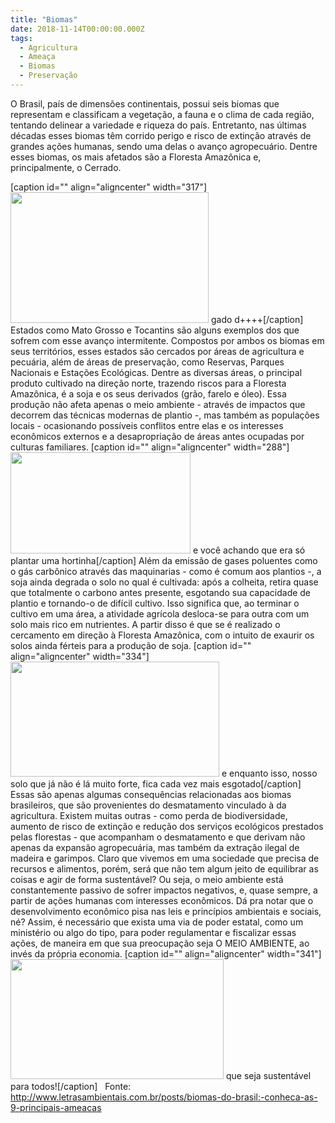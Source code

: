 ```yaml
---
title: "Biomas"
date: 2018-11-14T00:00:00.000Z
tags:
  - Agricultura
  - Ameaça
  - Biomas
  - Preservação
---
```


O Brasil, país de dimensões continentais, possui seis biomas que representam e classificam a vegetação, a fauna e o clima de cada região, tentando delinear a variedade e riqueza do país. Entretanto, nas últimas décadas esses biomas têm corrido perigo e risco de extinção através de grandes ações humanas, sendo uma delas o avanço agropecuário. Dentre esses biomas, os mais afetados são a Floresta Amazônica e, principalmente, o Cerrado.

[caption id="" align="aligncenter" width="317"]<img class="" src="https://media.giphy.com/media/h55EUEsTG9224/giphy.gif" width="317" height="209" /> gado d++++[/caption]
Estados como Mato Grosso e Tocantins são alguns exemplos dos que sofrem com esse avanço intermitente. Compostos por ambos os biomas em seus territórios, esses estados são cercados por áreas de agricultura e pecuária, além de áreas de preservação, como Reservas, Parques Nacionais e Estações Ecológicas.
Dentre as diversas áreas, o principal produto cultivado na direção norte, trazendo riscos para a Floresta Amazônica, é a soja e os seus derivados (grão, farelo e óleo). Essa produção não afeta apenas o meio ambiente - através de impactos que decorrem das técnicas modernas de plantio -, mas também as populações locais - ocasionando possíveis conflitos entre elas e os interesses econômicos externos e a desapropriação de áreas antes ocupadas por culturas familiares.
[caption id="" align="aligncenter" width="288"]<img class="" src="https://media.giphy.com/media/fteuziV4qzK62ctmLN/giphy.gif" width="288" height="162" /> e você achando que era só plantar uma hortinha[/caption]
Além da emissão de gases poluentes como o gás carbônico através das maquinarias - como é comum aos plantios -, a soja ainda degrada o solo no qual é cultivada: após a colheita, retira quase que totalmente o carbono antes presente, esgotando sua capacidade de plantio e tornando-o de difícil cultivo. Isso significa que, ao terminar o cultivo em uma área, a atividade agrícola desloca-se para outra com um solo mais rico em nutrientes. A partir disso é que se é realizado o cercamento em direção à Floresta Amazônica, com o intuito de exaurir os solos ainda férteis para a produção de soja.
[caption id="" align="aligncenter" width="334"]<img class="" src="https://media.giphy.com/media/M2qCVgOKaSNLG/giphy.gif" width="334" height="184" /> e enquanto isso, nosso solo que já não é lá muito forte, fica cada vez mais esgotado[/caption]
Essas são apenas algumas consequências relacionadas aos biomas brasileiros, que são provenientes do desmatamento vinculado à da agricultura. Existem muitas outras - como perda de biodiversidade, aumento de risco de extinção e redução dos serviços ecológicos prestados pelas florestas - que acompanham o desmatamento e que derivam não apenas da expansão agropecuária, mas também da extração ilegal de madeira e garimpos. Claro que vivemos em uma sociedade que precisa de recursos e alimentos, porém, será que não tem algum jeito de equilibrar as coisas e agir de forma sustentável?
Ou seja, o meio ambiente está constantemente passivo de sofrer impactos negativos, e, quase sempre, a partir de ações humanas com interesses econômicos. Dá pra notar que o desenvolvimento econômico pisa nas leis e princípios ambientais e sociais, né? Assim, é necessário que exista uma via de poder estatal, como um ministério ou algo do tipo, para poder regulamentar e fiscalizar essas ações, de maneira em que sua preocupação seja O MEIO AMBIENTE, ao invés da própria economia.
[caption id="" align="aligncenter" width="341"]<img class="" src="https://media.giphy.com/media/bdYphDfLy4qpG/giphy.gif" width="341" height="192" /> que seja sustentável para todos![/caption]
&nbsp;
Fonte:
http://www.letrasambientais.com.br/posts/biomas-do-brasil:-conheca-as-9-principais-ameacas
